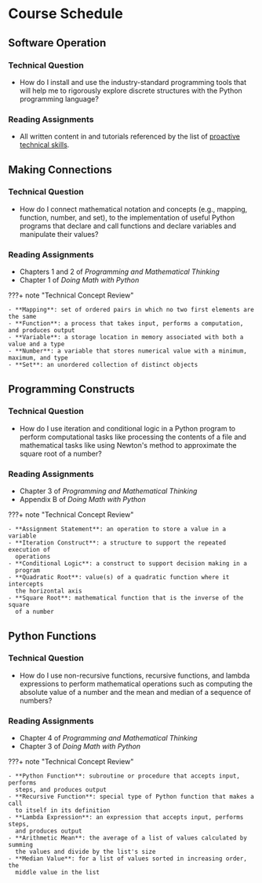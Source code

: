 # Course Schedule

## Software Operation

### Technical Question

- How do I install and use the industry-standard programming tools that will
  help me to rigorously explore discrete structures with the Python programming
  language?

### Reading Assignments

- All written content in and tutorials referenced by the list of [proactive
  technical skills](/technical-skills/introduction-technical-skills).

## Making Connections

### Technical Question

- How do I connect mathematical notation and concepts (e.g., mapping, function,
  number, and set), to the implementation of useful Python programs that
  declare and call functions and declare variables and manipulate their values?

### Reading Assignments

- Chapters 1 and 2 of *Programming and Mathematical Thinking*
- Chapter 1 of *Doing Math with Python*

???+ note "Technical Concept Review"

    - **Mapping**: set of ordered pairs in which no two first elements are the same
    - **Function**: a process that takes input, performs a computation, and produces output
    - **Variable**: a storage location in memory associated with both a value and a type
    - **Number**: a variable that stores numerical value with a minimum, maximum, and type
    - **Set**: an unordered collection of distinct objects

## Programming Constructs

### Technical Question

- How do I use iteration and conditional logic in a Python program to perform
  computational tasks like processing the contents of a file and mathematical
  tasks like using Newton's method to approximate the square root of a number?

### Reading Assignments

- Chapter 3 of *Programming and Mathematical Thinking*
- Appendix B of *Doing Math with Python*

???+ note "Technical Concept Review"

    - **Assignment Statement**: an operation to store a value in a variable
    - **Iteration Construct**: a structure to support the repeated execution of
      operations
    - **Conditional Logic**: a construct to support decision making in a
      program
    - **Quadratic Root**: value(s) of a quadratic function where it intercepts
      the horizontal axis
    - **Square Root**: mathematical function that is the inverse of the square
      of a number

## Python Functions

### Technical Question

- How do I use non-recursive functions, recursive functions, and lambda
  expressions to perform mathematical operations such as computing the absolute
  value of a number and the mean and median of a sequence of numbers?

### Reading Assignments

- Chapter 4 of *Programming and Mathematical Thinking*
- Chapter 3 of *Doing Math with Python*

???+ note "Technical Concept Review"

    - **Python Function**: subroutine or procedure that accepts input, performs
      steps, and produces output
    - **Recursive Function**: special type of Python function that makes a call
      to itself in its definition
    - **Lambda Expression**: an expression that accepts input, performs steps,
      and produces output
    - **Arithmetic Mean**: the average of a list of values calculated by summing
      the values and divide by the list's size
    - **Median Value**: for a list of values sorted in increasing order, the
      middle value in the list
